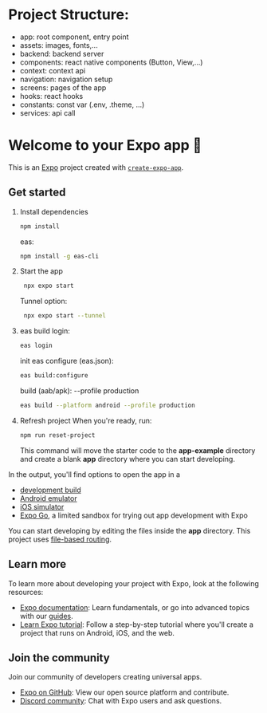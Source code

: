 # Project Structure:
- app: root component, entry point
- assets: images, fonts,...
- backend: backend server
- components: react native components (Button, View,...)
- context: context api
- navigation: navigation setup
- screens: pages of the app
- hooks: react hooks
- constants: const var (.env, .theme, ...)
- services: api call



# Welcome to your Expo app 👋

This is an [Expo](https://expo.dev) project created with [`create-expo-app`](https://www.npmjs.com/package/create-expo-app).

## Get started

1. Install dependencies

   ```bash
   npm install
   ```
   eas:
   ```bash
   npm install -g eas-cli
   ```

2. Start the app

   ```bash
    npx expo start
   ```
   Tunnel option:
   ```bash
    npx expo start --tunnel
   ```
3. eas build
   login:
   ```bash
   eas login
   ```
   init eas configure (eas.json):
   ```bash
   eas build:configure
   ```   
   build (aab/apk):
   --profile production
   ```bash
   eas build --platform android --profile production
   ```

4. Refresh project
   When you're ready, run:

   ```bash
   npm run reset-project
   ```

   This command will move the starter code to the **app-example** directory and create a blank **app** directory where you can start developing.

In the output, you'll find options to open the app in a

- [development build](https://docs.expo.dev/develop/development-builds/introduction/)
- [Android emulator](https://docs.expo.dev/workflow/android-studio-emulator/)
- [iOS simulator](https://docs.expo.dev/workflow/ios-simulator/)
- [Expo Go](https://expo.dev/go), a limited sandbox for trying out app development with Expo

You can start developing by editing the files inside the **app** directory. This project uses [file-based routing](https://docs.expo.dev/router/introduction).

## Learn more

To learn more about developing your project with Expo, look at the following resources:

- [Expo documentation](https://docs.expo.dev/): Learn fundamentals, or go into advanced topics with our [guides](https://docs.expo.dev/guides).
- [Learn Expo tutorial](https://docs.expo.dev/tutorial/introduction/): Follow a step-by-step tutorial where you'll create a project that runs on Android, iOS, and the web.

## Join the community

Join our community of developers creating universal apps.

- [Expo on GitHub](https://github.com/expo/expo): View our open source platform and contribute.
- [Discord community](https://chat.expo.dev): Chat with Expo users and ask questions.

